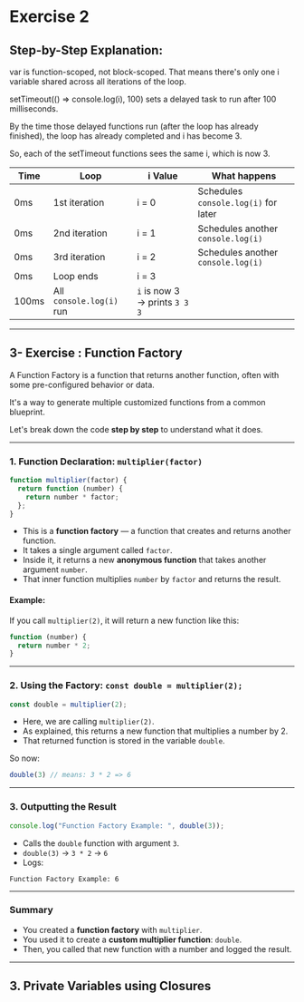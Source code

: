 # Exercise 2

## Step-by-Step Explanation:

var is function-scoped, not block-scoped.
That means there's only one i variable shared across all iterations of the loop.

setTimeout(() => console.log(i), 100) sets a delayed task to run after 100 milliseconds.

By the time those delayed functions run (after the loop has already finished), the loop has already completed and i has become 3.

So, each of the setTimeout functions sees the same i, which is now 3.

| Time  | Loop                     | i Value                       | What happens                         |
| ----- | ------------------------ | ----------------------------- | ------------------------------------ |
| 0ms   | 1st iteration            | i = 0                         | Schedules `console.log(i)` for later |
| 0ms   | 2nd iteration            | i = 1                         | Schedules another `console.log(i)`   |
| 0ms   | 3rd iteration            | i = 2                         | Schedules another `console.log(i)`   |
| 0ms   | Loop ends                | i = 3                         |                                      |
| 100ms | All `console.log(i)` run | `i` is now 3 → prints `3 3 3` |                                      |

---

## 3- Exercise : Function Factory

A Function Factory is a function that returns another function, often with some pre-configured behavior or data. 

It's a way to generate multiple customized functions from a common blueprint.

Let's break down the code **step by step** to understand what it does.

---

### **1. Function Declaration: `multiplier(factor)`**

```javascript
function multiplier(factor) {
  return function (number) {
    return number * factor;
  };
}
```

* This is a **function factory** — a function that creates and returns another function.
* It takes a single argument called `factor`.
* Inside it, it returns a new **anonymous function** that takes another argument `number`.
* That inner function multiplies `number` by `factor` and returns the result.

#### Example:

If you call `multiplier(2)`, it will return a new function like this:

```javascript
function (number) {
  return number * 2;
}
```

---

### **2. Using the Factory: `const double = multiplier(2);`**

```javascript
const double = multiplier(2);
```

* Here, we are calling `multiplier(2)`.
* As explained, this returns a new function that multiplies a number by 2.
* That returned function is stored in the variable `double`.

So now:

```javascript
double(3) // means: 3 * 2 => 6
```

---

### **3. Outputting the Result**

```javascript
console.log("Function Factory Example: ", double(3));
```

* Calls the `double` function with argument `3`.
* `double(3)` → `3 * 2` → `6`
* Logs:

```
Function Factory Example: 6
```

---

###  **Summary**

* You created a **function factory** with `multiplier`.
* You used it to create a **custom multiplier function**: `double`.
* Then, you called that new function with a number and logged the result.

---


## 3.  Private Variables using Closures



